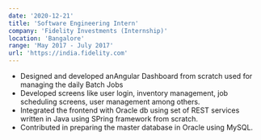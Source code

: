 ```yaml
---
date: '2020-12-21'
title: 'Software Engineering Intern'
company: 'Fidelity Investments (Internship)'
location: 'Bangalore'
range: 'May 2017 - July 2017'
url: 'https://india.fidelity.com'
---
```


- Designed and developed anAngular Dashboard from scratch used for managing the daily Batch Jobs
- Developed screens like user login, inventory management, job scheduling screens, user management among others.
- Integrated the frontend with Oracle db using set of REST services written in Java using SPring framework from scratch.
- Contributed in preparing the master database in Oracle using MySQL.
